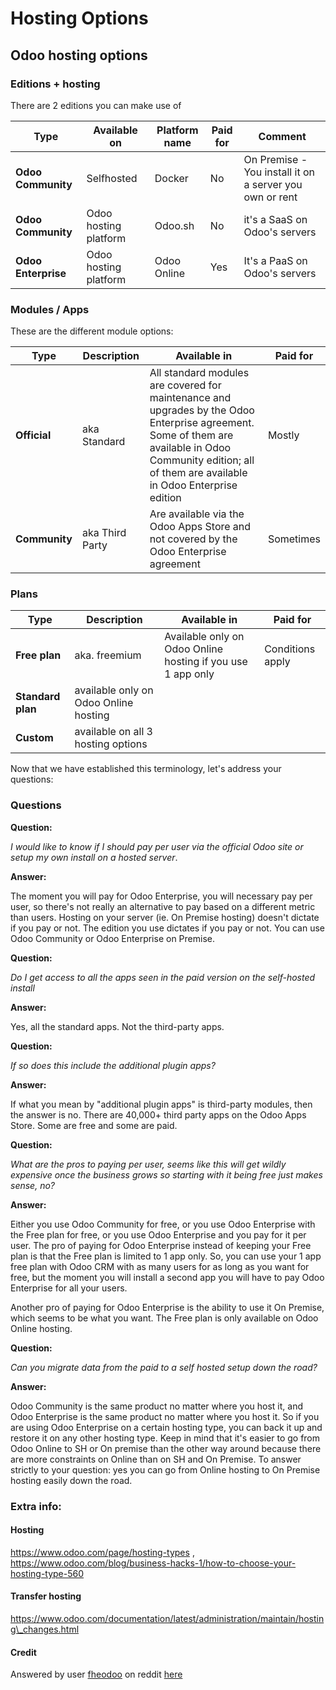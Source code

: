 # Hosting Options

## Odoo hosting options

### Editions + hosting

There are 2 editions you can make use of

| Type                | Available on          | Platform name | Paid for | Comment                                                 |
| ------------------- | --------------------- | ------------- | -------- | ------------------------------------------------------- |
| **Odoo Community**  | Selfhosted            | Docker        | No       | On Premise - You install it on a server you own or rent |
| **Odoo Community**  | Odoo hosting platform | Odoo.sh       | No       | it's a SaaS on Odoo's servers                           |
| **Odoo Enterprise** | Odoo hosting platform | Odoo Online   | Yes      | It's a PaaS on Odoo's servers                           |

### Modules / Apps

These are the different module options:

| Type          | Description     | Available in                                                                                                                                                                                               | Paid for  |
| ------------- | --------------- | ---------------------------------------------------------------------------------------------------------------------------------------------------------------------------------------------------------- | --------- |
| **Official**  | aka Standard    | All standard modules are covered for maintenance and upgrades by the Odoo Enterprise agreement. Some of them are available in Odoo Community edition; all of them are available in Odoo Enterprise edition | Mostly    |
| **Community** | aka Third Party | Are available via the Odoo Apps Store and not covered by the Odoo Enterprise agreement                                                                                                                     | Sometimes |

### Plans

| Type              | Description                           | Available in                                                | Paid for         |
| ----------------- | ------------------------------------- | ----------------------------------------------------------- | ---------------- |
| **Free plan**     | aka. freemium                         | Available only on Odoo Online hosting if you use 1 app only | Conditions apply |
| **Standard plan** | available only on Odoo Online hosting |                                                             |                  |
| **Custom**        | available on all 3 hosting options    |                                                             |                  |

Now that we have established this terminology, let's address your questions:

### Questions

**Question:**

_I would like to know if I should pay per user via the official Odoo site or setup my own install on a hosted server_.

**Answer:**

The moment you will pay for Odoo Enterprise, you will necessary pay per user, so there's not really an alternative to pay based on a different metric than users. Hosting on your server (ie. On Premise hosting) doesn't dictate if you pay or not. The edition you use dictates if you pay or not. You can use Odoo Community or Odoo Enterprise on Premise.

**Question:**

_Do I get access to all the apps seen in the paid version on the self-hosted install_

**Answer:**

Yes, all the standard apps. Not the third-party apps.

**Question:**

_If so does this include the additional plugin apps?_

**Answer:**

If what you mean by "additional plugin apps" is third-party modules, then the answer is no. There are 40,000+ third party apps on the Odoo Apps Store. Some are free and some are paid.

**Question:**

_What are the pros to paying per user, seems like this will get wildly expensive once the business grows so starting with it being free just makes sense, no?_

**Answer:**

Either you use Odoo Community for free, or you use Odoo Enterprise with the Free plan for free, or you use Odoo Enterprise and you pay for it per user. The pro of paying for Odoo Enterprise instead of keeping your Free plan is that the Free plan is limited to 1 app only. So, you can use your 1 app free plan with Odoo CRM with as many users for as long as you want for free, but the moment you will install a second app you will have to pay Odoo Enterprise for all your users.

Another pro of paying for Odoo Enterprise is the ability to use it On Premise, which seems to be what you want. The Free plan is only available on Odoo Online hosting.

**Question:**

_Can you migrate data from the paid to a self hosted setup down the road?_

**Answer:**

Odoo Community is the same product no matter where you host it, and Odoo Enterprise is the same product no matter where you host it. So if you are using Odoo Enterprise on a certain hosting type, you can back it up and restore it on any other hosting type. Keep in mind that it's easier to go from Odoo Online to SH or On premise than the other way around because there are more constraints on Online than on SH and On Premise. To answer strictly to your question: yes you can go from Online hosting to On Premise hosting easily down the road.

### Extra info:

#### Hosting

https://www.odoo.com/page/hosting-types , https://www.odoo.com/blog/business-hacks-1/how-to-choose-your-hosting-type-560

#### Transfer hosting

https://www.odoo.com/documentation/latest/administration/maintain/hosting\_changes.html

#### Credit

Answered by user [fheodoo](https://www.reddit.com/user/fheodoo/) on reddit [here](https://www.reddit.com/r/Odoo/comments/18lkxe3/paid_subscription_or_a_self_hosted_setup_need/)

